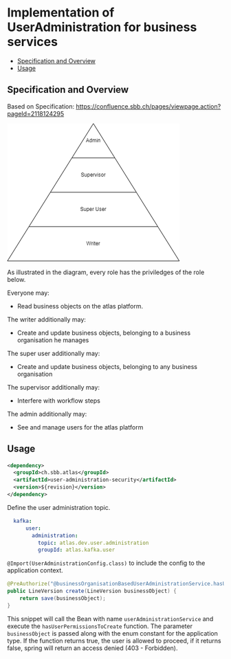 # Implementation of UserAdministration for business services

<!-- toc -->

- [Specification and Overview](#specification-and-overview)
- [Usage](#usage)

<!-- tocstop -->

## Specification and Overview
Based on Specification: https://confluence.sbb.ch/pages/viewpage.action?pageId=2118124295

![Role Hierarchy](documentation/user-administration.png)

As illustrated in the diagram, every role has the priviledges of the role below.

Everyone may:
- Read business objects on the atlas platform.

The writer additionally may:
- Create and update business objects, belonging to a business organisation he manages

The super user additionally may:
- Create and update business objects, belonging to any business organisation

The supervisor additionally may:
- Interfere with workflow steps

The admin additionally may:
- See and manage users for the atlas platform

## Usage

```xml
<dependency>
  <groupId>ch.sbb.atlas</groupId>
  <artifactId>user-administration-security</artifactId>
  <version>${revision}</version>
</dependency>
```
Define the user administration topic.
```yaml
  kafka:
      user:
        administration:
          topic: atlas.dev.user.administration
          groupId: atlas.kafka.user
```

`@Import(UserAdministrationConfig.class)` to include the config to the application context.

```java
@PreAuthorize("@businessOrganisationBasedUserAdministrationService.hasUserPermissionsToCreate(#businessObject, T(ch.sbb.atlas.kafka.model.user.admin.ApplicationType).LIDI)")
public LineVersion create(LineVersion businessObject) {
    return save(businessObject);
}
```

This snippet will call the Bean with name `userAdministrationService` and execute the `hasUserPermissionsToCreate` function. 
The parameter `businessObject` is passed along with the enum constant for the application type.
If the function returns true, the user is allowed to proceed, if it returns false, spring will return an access denied (403 - Forbidden).

